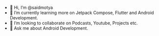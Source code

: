 - 👋 Hi, I’m @saidmotya
- 🌱 I’m currently learning more on Jetpack Compose, Flutter and Android Development.
- 👯 I’m looking to collaborate on Podcasts, Youtube, Projects etc.
- 💬 Ask me about Android Development.

<!---
saidmotya/saidmotya is a ✨ special ✨ repository because its `README.md` (this file) appears on your GitHub profile.
You can click the Preview link to take a look at your changes.
--->
